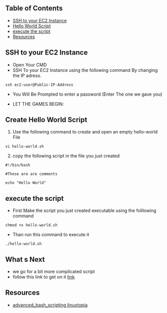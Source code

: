 
## Table of Contents
* [SSH to your EC2 Instance](#ssh-to-your-ec2-instance)
* [Hello World Script](#)
* [execute the script](#)
* [Resources](#)


## SSH to your EC2 Instance
- Open Your CMD
- SSH To your EC2 Instance using the following command By changing the IP adress.
```
ssh ec2-user@Public-IP-Address
```
- You Will Be Prompted to enter a password (Enter The one we gave you) 

- LET THE GAMES BEGIN:

## Create Hello World Script

1. Use the following command to create and open an empty hello-world File 


```
vi hello-world.sh
```


2. copy the following script in the file you just created

```
#!/bin/bash

#These are are comments

echo "Hello World"
```


## execute the script

- First Make the script you just created executable using the folllowing command

```
chmod +x hello-world.sh
```

- Than run this command to execute it

```
./hello-world.sh
```

## What s Next

- we go for a bit more complicated script 
- follow this link to get on it [link](https://github.com/Nhaila-Abdessamad/Linux-Training/blob/main/BASH%20Scripting/input-name-script.md).

## Resources

- [advanced_bash_scripting linuxtopia](https://www.linuxtopia.org/online_books/advanced_bash_scripting_guide/complexfunct.html)
